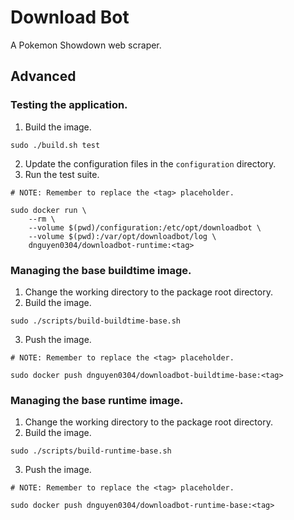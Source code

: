 # Download Bot
A Pokemon Showdown web scraper.

## Advanced
### Testing the application.
1. Build the image.
```
sudo ./build.sh test
```
2. Update the configuration files in the `configuration` directory.
3. Run the test suite.
```
# NOTE: Remember to replace the <tag> placeholder.

sudo docker run \
    --rm \
    --volume $(pwd)/configuration:/etc/opt/downloadbot \
    --volume $(pwd):/var/opt/downloadbot/log \
    dnguyen0304/downloadbot-runtime:<tag>
```

### Managing the base buildtime image.
1. Change the working directory to the package root directory.
2. Build the image.
```
sudo ./scripts/build-buildtime-base.sh
```
3. Push the image.
```
# NOTE: Remember to replace the <tag> placeholder.

sudo docker push dnguyen0304/downloadbot-buildtime-base:<tag>
```

### Managing the base runtime image.
1. Change the working directory to the package root directory.
2. Build the image.
```
sudo ./scripts/build-runtime-base.sh
```
3. Push the image.
```
# NOTE: Remember to replace the <tag> placeholder.

sudo docker push dnguyen0304/downloadbot-runtime-base:<tag>
```
